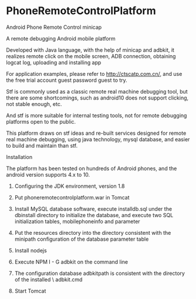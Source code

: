 # PhoneRemoteControlPlatform
Android Phone Remote Control minicap

A remote debugging Android mobile platform

Developed with Java language, with the help of minicap and adbkit, it realizes remote click on the mobile screen, ADB connection, obtaining logcat log, uploading and installing app

For application examples, please refer to http://ctscatp.com.cn/, and use the free trial account guest password guest to try.

Stf is commonly used as a classic remote real machine debugging tool, but there are some shortcomings, such as android10 does not support clicking, not stable enough, etc.

And stf is more suitable for internal testing tools, not for remote debugging platforms open to the public.

This platform draws on stf ideas and re-built services designed for remote real machine debugging, using java technology, mysql database, and easier to build and maintain than stf.

Installation 

The platform has been tested on hundreds of Android phones, and the android version supports 4.x to 10.


1. Configuring the JDK environment, version 1.8

2. Put phoneremotecontrolplatform.war in Tomcat

3. Install MySQL database software, execute installdb.sql under the dbinstall directory to initialize the database, and execute two SQL initialization tables, mobilephoneinfo and parameter

4. Put the resources directory into the directory consistent with the minipath configuration of the database parameter table

5. Install nodejs

6. Execute NPM I - G adbkit on the command line

7. The configuration database adbkitpath is consistent with the directory of the installed \ adbkit.cmd

8. Start Tomcat
